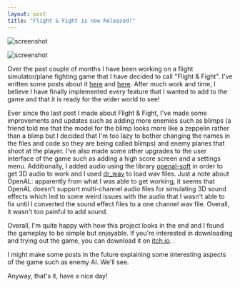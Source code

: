 ```yaml
---
layout: post
title: "Flight & Fight is now Released!"
---
```


![screenshot](/blog/images/flight-and-fight-screenshot3.jpg)

![screenshot](/blog/images/flight-and-fight-screenshot4.jpg)

Over the past couple of months I have been working on a flight simulator/plane
fighting game that I have decided to call "Flight & Fight". I've written some
posts about it [here](https://jli69.github.io/blog/2024/08/02/flightsim.html)
and [here](https://jli69.github.io/blog/2024/08/11/flight-and-fight.html). After
much work and time, I believe I have finally implemented every feature that I
wanted to add to the game and that it is ready for the wider world to see!

Ever since the last post I made about Flight & Fight, I've made some improvements
and updates such as adding more enemies such as blimps (a friend told me that
the model for the blimp looks more like a zeppelin rather than a blimp but I
decided that I'm too lazy to bother changing the names in the files and code so
they are being called blimps) and enemy planes that shoot at the player. I've
also made some other upgrades to the user interface of the game such as adding
a high score screen and a settings menu. Additionally, I added audio using the
library [openal-soft](https://github.com/kcat/openal-soft) in order to get 3D
audio to work and I used [dr_wav](https://github.com/mackron/dr_libs/blob/master/dr_wav.h)
to load wav files. Just a note about OpenAL: apparently from what I was able to
get working, it seems that OpenAL doesn't support multi-channel audio files for
simulating 3D sound effects which led to some weird issues with the audio that
I wasn't able to fix until I converted the sound effect files to a one channel
wav file. Overall, it wasn't too painful to add sound.

Overall, I'm quite happy with how this project looks in the end and I found
the gameplay to be simple but enjoyable. If you're interested in downloading
and trying out the game, you can download it on 
[itch.io](https://nullptr-error.itch.io/flight-fight).

I might make some posts in the future explaining some interesting aspects of the
game such as enemy AI. We'll see.

Anyway, that's it, have a nice day!
